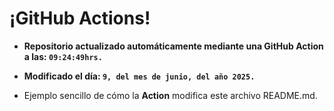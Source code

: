 # ¡GitHub Actions!
* **Repositorio actualizado automáticamente mediante una GitHub Action a las: `09:24:49hrs.`**
* **Modificado el día: `9, del mes de junio, del año 2025.`**

* Ejemplo sencillo de cómo la **Action** modifica este archivo README.md.
